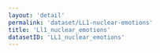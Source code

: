 ```yaml
---
layout: 'detail'
permalink: 'dataset/LL1-nuclear-emotions'
title: 'Ll1_nuclear_emotions'
datasetID: 'LL1_nuclear_emotions'
---
```

